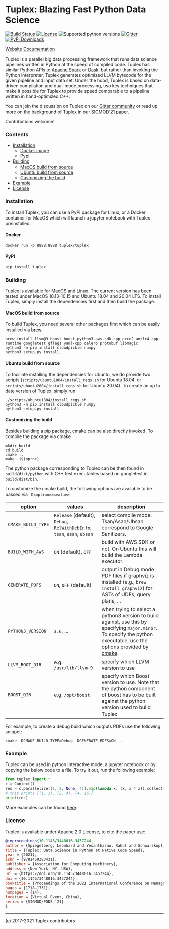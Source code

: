 # Tuplex: Blazing Fast Python Data Science

[![Build Status](https://dev.azure.com/leonhardspiegelberg/Tuplex%20-%20Open%20Source/_apis/build/status/tuplex.tuplex?branchName=master)](https://dev.azure.com/leonhardspiegelberg/Tuplex%20-%20Open%20Source/_build/latest?definitionId=2&branchName=master)
[![License](https://img.shields.io/badge/License-Apache%202.0-blue.svg)](https://opensource.org/licenses/Apache-2.0)
![Supported python versions](https://img.shields.io/badge/python-3.7%20%7C%203.8%20%7C%203.9-blue)
[![Gitter](https://badges.gitter.im/tuplex/community.svg)](https://gitter.im/tuplex/community?utm_source=badge&utm_medium=badge&utm_campaign=pr-badge)
[![PyPi Downloads](https://img.shields.io/pypi/dm/tuplex)](https://img.shields.io/pypi/dm/tuplex)

[Website](https://tuplex.cs.brown.edu/) [Documentation](https://tuplex.cs.brown.edu/python-api.html)

Tuplex is a parallel big data processing framework that runs data science pipelines written in Python at the speed of compiled code.
Tuplex has similar Python APIs to [Apache Spark](https://spark.apache.org/) or [Dask](https://dask.org/), but rather than invoking the Python interpreter, Tuplex generates optimized LLVM bytecode for the given pipeline and input data set. Under the hood, Tuplex is based on data-driven compilation and dual-mode processing, two key techniques that make it possible for Tuplex to provide speed comparable to a pipeline written in hand-optimized C++.

You can join the discussion on Tuplex on our [Gitter community](https://gitter.im/tuplex/community) or read up more on the background of Tuplex in our [SIGMOD'21 paper](https://dl.acm.org/doi/abs/10.1145/3448016.3457244).

Contributions welcome!


### Contents
+ [Installation](#installation)
    - [Docker image](#docker)
    - [Pypi](#pypi)
+ [Building](#building)
    - [MacOS build from source](#macos-build-from-source)
    - [Ubuntu build from source](#ubuntu-build-from-source)
    - [Customizing the build](#customizing-the-build)
+ [Example](#example)
+ [License](#license)

### Installation
To install Tuplex, you can use a PyPi package for Linux, or a Docker container for MacOS which will launch a jupyter notebook with Tuplex preinstalled.
#### Docker
```
docker run -p 8888:8888 tuplex/tuplex
```
#### PyPI
```
pip install tuplex
```

### Building

Tuplex is available for MacOS and Linux. The current version has been tested under MacOS 10.13-10.15 and Ubuntu 18.04 and 20.04 LTS.
To install Tuplex, simply install the dependencies first and then build the package.

#### MacOS build from source
To build Tuplex, you need several other packages first which can be easily installed via [brew](https://brew.sh/).
```
brew install llvm@9 boost boost-python3 aws-sdk-cpp pcre2 antlr4-cpp-runtime googletest gflags yaml-cpp celero protobuf libmagic
python3 -m pip install cloudpickle numpy
python3 setup.py install
```

#### Ubuntu build from source
To faciliate installing the dependencies for Ubuntu, we do provide two scripts (`scripts/ubuntu1804/install_reqs.sh` for Ubuntu 18.04, or `scripts/ubuntu2004/install_reqs.sh` for Ubuntu 20.04). To create an up to date version of Tuplex, simply run
```
./scripts/ubuntu1804/install_reqs.sh
python3 -m pip install cloudpickle numpy
python3 setup.py install
```

#### Customizing the build

Besides building a pip package, cmake can be also directly invoked. To compile the package via cmake
```
mkdir build
cd build
cmake ..
make -j$(nproc)
```
The python package corresponding to Tuplex can be then found in `build/dist/python` with C++ test executables based on googletest in `build/dist/bin`.

To customize the cmake build, the following options are available to be passed via `-D<option>=<value>`:

| option | values | description |
| ------ | ------ | ----------- |
| `CMAKE_BUILD_TYPE` | `Release` (default), `Debug`, `RelWithDebInfo`, `tsan`, `asan`, `ubsan` | select compile mode. Tsan/Asan/Ubsan correspond to Google Sanitizers. |
| `BUILD_WITH_AWS` | `ON` (default), `OFF` | build with AWS SDK or not. On Ubuntu this will build the Lambda executor. |
| `GENERATE_PDFS` | `ON`, `OFF` (default) | output in Debug mode PDF files if graphviz is installed (e.g., `brew install graphviz`) for ASTs of UDFs, query plans, ...|
| `PYTHON3_VERSION` | `3.6`, ... | when trying to select a python3 version to build against, use this by specifying `major.minor`. To specify the python executable, use the options provided by [cmake](https://cmake.org/cmake/help/git-stage/module/FindPython3.html). |
| `LLVM_ROOT_DIR` | e.g. `/usr/lib/llvm-9` | specify which LLVM version to use |
| `BOOST_DIR` | e.g. `/opt/boost` | specify which Boost version to use. Note that the python component of boost has to be built against the python version used to build Tuplex |

For example, to create a debug build which outputs PDFs use the following snippet:

```
cmake -DCMAKE_BUILD_TYPE=Debug -DGENERATE_PDFS=ON ..
```

### Example
Tuplex can be used in python interactive mode, a jupyter notebook or by copying the below code to a file. To try it out, run the following example:

```python
from tuplex import *
c = Context()
res = c.parallelize([1, 2, None, 4]).map(lambda x: (x, x * x)).collect()
# this prints [(1, 1), (2, 4), (4, 16)]
print(res)
```

More examples can be found [here](https://tuplex.cs.brown.edu/gettingstarted.html).

### License
Tuplex is available under Apache 2.0 License, to cite the paper use:

```bibtex
@inproceedings{10.1145/3448016.3457244,
author = {Spiegelberg, Leonhard and Yesantharao, Rahul and Schwarzkopf, Malte and Kraska, Tim},
title = {Tuplex: Data Science in Python at Native Code Speed},
year = {2021},
isbn = {9781450383431},
publisher = {Association for Computing Machinery},
address = {New York, NY, USA},
url = {https://doi.org/10.1145/3448016.3457244},
doi = {10.1145/3448016.3457244},
booktitle = {Proceedings of the 2021 International Conference on Management of Data},
pages = {1718–1731},
numpages = {14},
location = {Virtual Event, China},
series = {SIGMOD/PODS '21}
}
```

---
(c) 2017-2021 Tuplex contributors
